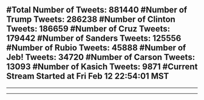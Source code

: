 #Total Number of Tweets: 881440 
#Number of Trump Tweets: 286238
#Number of Clinton Tweets: 186659
#Number of Cruz Tweets: 179442
#Number of Sanders Tweets: 125556
#Number of Rubio Tweets: 45888
#Number of Jeb! Tweets: 34720
#Number of Carson Tweets: 13093
#Number of Kasich Tweets: 9871
#Current Stream Started at Fri Feb 12 22:54:01 MST
---
---
---
